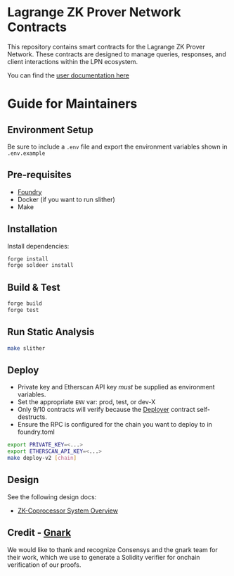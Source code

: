 # Lagrange ZK Prover Network Contracts

This repository contains smart contracts for the Lagrange ZK Prover Network. These contracts are designed to manage queries, responses, and client interactions within the LPN ecosystem.

You can find the [user documentation here](https://docs.lagrange.dev/zk-coprocessor/overview)

# Guide for Maintainers

## Environment Setup
Be sure to include a `.env` file and export the environment variables shown in `.env.example`

## Pre-requisites
- [Foundry](https://book.getfoundry.sh)
- Docker (if you want to run slither)
- Make

## Installation
Install dependencies:
```bash
forge install
forge soldeer install
```

## Build & Test
```bash
forge build
forge test
```

## Run Static Analysis

```bash
make slither
```

## Deploy

* Private key and Etherscan API key *must* be supplied as environment variables.
* Set the appropriate `ENV` var: prod, test, or dev-X
* Only 9/10 contracts will verify because the [Deployer](./src/v2/Deployer.sol) contract self-destructs.
* Ensure the RPC is configured for the chain you want to deploy to in foundry.toml

```bash
export PRIVATE_KEY=<...>
export ETHERSCAN_API_KEY=<...>
make deploy-v2 [chain]
```

## Design

See the following design docs:
* [ZK-Coprocessor System Overview](docs/coprocessor-system-overview.md)

## Credit - [Gnark](https://github.com/Consensys/gnark)
We would like to thank and recognize Consensys and the gnark team for their work, which we use to generate a Solidity verifier for onchain verification of our proofs.
